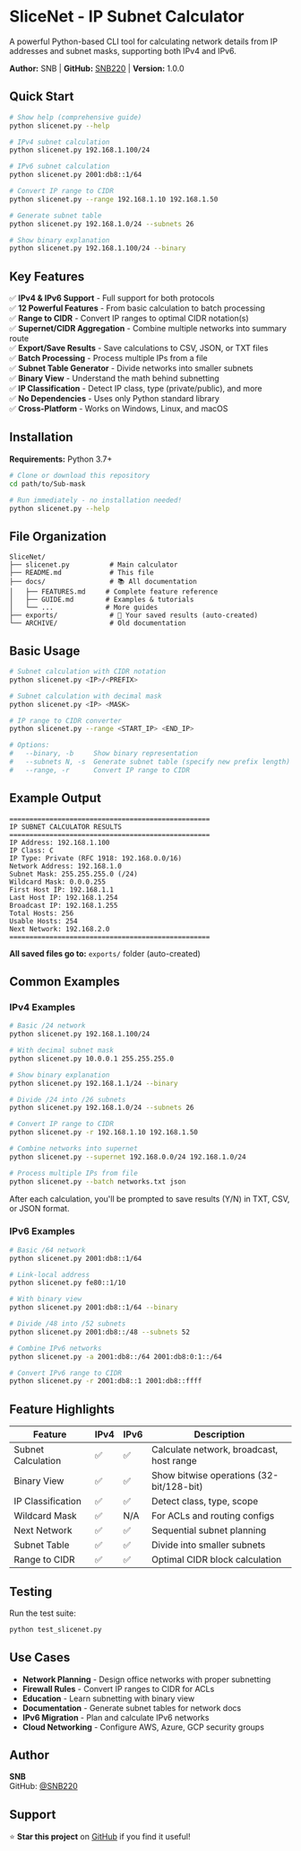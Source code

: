 # SliceNet - IP Subnet Calculator

A powerful Python-based CLI tool for calculating network details from IP addresses and subnet masks, supporting both IPv4 and IPv6.

**Author:** SNB | **GitHub:** [SNB220](https://github.com/SNB220) | **Version:** 1.0.0

## Quick Start

```bash
# Show help (comprehensive guide)
python slicenet.py --help

# IPv4 subnet calculation
python slicenet.py 192.168.1.100/24

# IPv6 subnet calculation
python slicenet.py 2001:db8::1/64

# Convert IP range to CIDR
python slicenet.py --range 192.168.1.10 192.168.1.50

# Generate subnet table
python slicenet.py 192.168.1.0/24 --subnets 26

# Show binary explanation
python slicenet.py 192.168.1.100/24 --binary
```

## Key Features

✅ **IPv4 & IPv6 Support** - Full support for both protocols  
✅ **12 Powerful Features** - From basic calculation to batch processing  
✅ **Range to CIDR** - Convert IP ranges to optimal CIDR notation(s)  
✅ **Supernet/CIDR Aggregation** - Combine multiple networks into summary route  
✅ **Export/Save Results** - Save calculations to CSV, JSON, or TXT files  
✅ **Batch Processing** - Process multiple IPs from a file  
✅ **Subnet Table Generator** - Divide networks into smaller subnets  
✅ **Binary View** - Understand the math behind subnetting  
✅ **IP Classification** - Detect IP class, type (private/public), and more  
✅ **No Dependencies** - Uses only Python standard library  
✅ **Cross-Platform** - Works on Windows, Linux, and macOS  

## Installation

**Requirements:** Python 3.7+

```bash
# Clone or download this repository
cd path/to/Sub-mask

# Run immediately - no installation needed!
python slicenet.py --help
```

## File Organization

```
SliceNet/
├── slicenet.py          # Main calculator
├── README.md            # This file
├── docs/                # 📚 All documentation
│   ├── FEATURES.md     # Complete feature reference
│   ├── GUIDE.md        # Examples & tutorials
│   └── ...             # More guides
├── exports/             # 💾 Your saved results (auto-created)
└── ARCHIVE/             # Old documentation
```


## Basic Usage

```bash
# Subnet calculation with CIDR notation
python slicenet.py <IP>/<PREFIX>

# Subnet calculation with decimal mask
python slicenet.py <IP> <MASK>

# IP range to CIDR converter
python slicenet.py --range <START_IP> <END_IP>

# Options:
#   --binary, -b     Show binary representation
#   --subnets N, -s  Generate subnet table (specify new prefix length)
#   --range, -r      Convert IP range to CIDR
```

## Example Output

```
==================================================
IP SUBNET CALCULATOR RESULTS
==================================================
IP Address: 192.168.1.100
IP Class: C
IP Type: Private (RFC 1918: 192.168.0.0/16)
Network Address: 192.168.1.0
Subnet Mask: 255.255.255.0 (/24)
Wildcard Mask: 0.0.0.255
First Host IP: 192.168.1.1
Last Host IP: 192.168.1.254
Broadcast IP: 192.168.1.255
Total Hosts: 256
Usable Hosts: 254
Next Network: 192.168.2.0
==================================================
```

**All saved files go to:** `exports/` folder (auto-created)

## Common Examples

### IPv4 Examples

```bash
# Basic /24 network
python slicenet.py 192.168.1.100/24

# With decimal subnet mask
python slicenet.py 10.0.0.1 255.255.255.0

# Show binary explanation
python slicenet.py 192.168.1.1/24 --binary

# Divide /24 into /26 subnets
python slicenet.py 192.168.1.0/24 --subnets 26

# Convert IP range to CIDR
python slicenet.py -r 192.168.1.10 192.168.1.50

# Combine networks into supernet
python slicenet.py --supernet 192.168.0.0/24 192.168.1.0/24

# Process multiple IPs from file
python slicenet.py --batch networks.txt json
```

After each calculation, you'll be prompted to save results (Y/N) in TXT, CSV, or JSON format.

### IPv6 Examples

```bash
# Basic /64 network
python slicenet.py 2001:db8::1/64

# Link-local address
python slicenet.py fe80::1/10

# With binary view
python slicenet.py 2001:db8::1/64 --binary

# Divide /48 into /52 subnets
python slicenet.py 2001:db8::/48 --subnets 52

# Combine IPv6 networks
python slicenet.py -a 2001:db8::/64 2001:db8:0:1::/64

# Convert IPv6 range to CIDR
python slicenet.py -r 2001:db8::1 2001:db8::ffff
```

## Feature Highlights

| Feature | IPv4 | IPv6 | Description |
|---------|------|------|-------------|
| Subnet Calculation | ✅ | ✅ | Calculate network, broadcast, host range |
| Binary View | ✅ | ✅ | Show bitwise operations (32-bit/128-bit) |
| IP Classification | ✅ | ✅ | Detect class, type, scope |
| Wildcard Mask | ✅ | N/A | For ACLs and routing configs |
| Next Network | ✅ | ✅ | Sequential subnet planning |
| Subnet Table | ✅ | ✅ | Divide into smaller subnets |
| Range to CIDR | ✅ | ✅ | Optimal CIDR block calculation |

## Testing

Run the test suite:

```bash
python test_slicenet.py
```

## Use Cases

- **Network Planning** - Design office networks with proper subnetting
- **Firewall Rules** - Convert IP ranges to CIDR for ACLs
- **Education** - Learn subnetting with binary view
- **Documentation** - Generate subnet tables for network docs
- **IPv6 Migration** - Plan and calculate IPv6 networks
- **Cloud Networking** - Configure AWS, Azure, GCP security groups

## Author

**SNB**  
GitHub: [@SNB220](https://github.com/SNB220)


## Support

⭐ **Star this project** on [GitHub](https://github.com/SNB220) if you find it useful!

